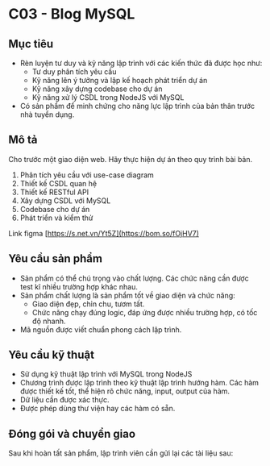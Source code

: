 # C03 - Blog MySQL

## Mục tiêu

- Rèn luyện tư duy và kỹ năng lập trình với các kiến thức đã được học như:
    - Tư duy phân tích yêu cầu
    - Kỹ năng lên ý tưởng và lập kế hoạch phát triển dự án
    - Kỹ năng xây dựng codebase cho dự án
    - Kỹ năng xử lý CSDL trong NodeJS với MySQL
- Có sản phẩm để minh chứng cho năng lực lập trình của bản thân trước nhà tuyển dụng.

## Mô tả

Cho trước một giao diện web. Hãy thực hiện dự án theo quy trình bài bản.

1. Phân tích yêu cầu với use-case diagram
2. Thiết kế CSDL quan hệ
3. Thiết kế RESTful API
4. Xây dựng CSDL với MySQL
5. Codebase cho dự án
6. Phát triển và kiểm thử

Link figma
[https://s.net.vn/Yt5Z](https://bom.so/fOjHV7)
## Yêu cầu sản phẩm

- Sản phẩm có thể chú trọng vào chất lượng. Các chức năng cần được test kĩ nhiều trường hợp khác nhau.
- Sản phẩm chất lượng là sản phẩm tốt về giao diện và chức năng:
    - Giao diện đẹp, chỉn chu, tươm tất.
    - Chức năng chạy đúng logic, đáp ứng được nhiều trường hợp, có tốc độ nhanh.
- Mã nguồn được viết chuẩn phong cách lập trình.

## Yêu cầu kỹ thuật

- Sử dụng kỹ thuật lập trình với MySQL trong NodeJS
- Chương trình được lập trình theo kỹ thuật lập trình hướng hàm. Các hàm được thiết kế tốt, thể hiện rõ chức năng, input, output của hàm.
- Dữ liệu cần được xác thực.
- Được phép dùng thư viện hay các hàm có sẵn.

## Đóng gói và chuyển giao

Sau khi hoàn tất sản phẩm, lập trình viên cần gửi lại các tài liệu sau:

